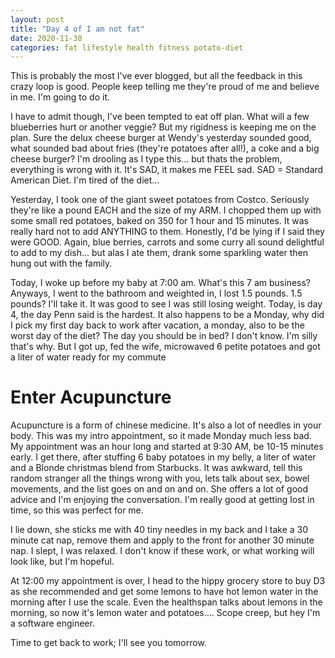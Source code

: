 ```yaml
---
layout: post
title: "Day 4 of I am not fat"
date: 2020-11-30
categories: fat lifestyle health fitness potato-diet
---
```


This is probably the most I've ever blogged, but all the feedback in this crazy loop is good. People keep telling me they're proud of me and believe in me. I'm going to do it. 

I have to admit though, I've been tempted to eat off plan. What will a few blueberries hurt or another veggie? But my rigidness is keeping me on the plan. Sure the delux cheese burger at Wendy's yesterday sounded good, what sounded bad about fries (they're potatoes after all!), a coke and a big cheese burger? I'm drooling as I type this... but thats the problem, everything is wrong with it. It's SAD, it makes me FEEL sad. SAD = Standard American Diet. I'm tired of the diet... 

Yesterday, I took one of the giant sweet potatoes from Costco. Seriously they're like a pound EACH and the size of my ARM. I chopped them up with some small red potatoes, baked on 350 for 1 hour and 15 minutes. It was really hard not to add ANYTHING to them. Honestly, I'd be lying if I said they were GOOD. Again, blue berries, carrots and some curry all sound delightful to add to my dish... but alas I ate them, drank some sparkling water then hung out with the family. 

Today, I woke up before my baby at 7:00 am. What's this 7 am business? Anyways, I went to the bathroom and weighted in, I lost 1.5 pounds. 1.5 pounds? I'll take it. It was good to see I was still losing weight. Today, is day 4, the day Penn said is the hardest. It also happens to be a Monday, why did I pick my first day back to work after vacation, a monday, also to be the worst day of the diet? The day you should be in bed? I don't know. I'm silly that's why. But I got up, fed the wife, microwaved 6 petite potatoes and got a liter of water ready for my commute

# Enter Acupuncture

Acupuncture is a form of chinese medicine. It's also a lot of needles in your body. This was my intro appointment, so it made Monday much less bad. My appointment was an hour long and started at 9:30 AM, be 10-15 minutes early. I get there, after stuffing 6 baby potatoes in my belly, a liter of water and a Blonde christmas blend from Starbucks. It was awkward, tell this random stranger all the things wrong with you, lets talk about sex, bowel movements, and the list goes on and on and on. She offers a lot of good advice and I'm enjoying the conversation. I'm really good at getting lost in time, so this was perfect for me. 

I lie down, she sticks me with 40 tiny needles in my back and I take a 30 minute cat nap, remove them and apply to the front for another 30 minute nap. I slept, I was relaxed. I don't know if these work, or what working will look like, but I'm hopeful. 

At 12:00 my appointment is over, I head to the hippy grocery store to buy D3 as she recommended and get some lemons to have hot lemon water in the morning after I use the scale. Even the healthspan talks about lemons in the morning, so now it's lemon water and potatoes.... Scope creep, but hey I'm a software engineer. 

Time to get back to work; I'll see you tomorrow. 